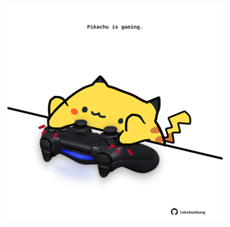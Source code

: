 <!-- built at 30/05/2025, 10:00:38 UTC -->
<p align="center">
  <img width="500" height="500" src="./ReadmeImage.svg">
</p>
